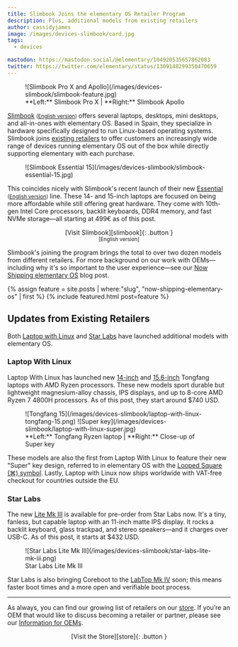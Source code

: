 ```yaml
---
title: Slimbook Joins the elementary OS Retailer Program
description: Plus, additional models from existing retailers
author: cassidyjames
image: /images/devices-slimbook/card.jpg
tags:
  - devices

mastodon: https://mastodon.social/@elementary/104920535657862083
twitter: https://twitter.com/elementary/status/1309148299350470659
---
```


<figure markdown="1">
![Slimbook Pro X and Apollo](/images/devices-slimbook/slimbook-feature.jpg)
<figcaption markdown="1">
**Left:** Slimbook Pro X | **Right:** Slimbook Apollo
</figcaption>
</figure>

[Slimbook] <small>([English version])</small> offers several laptops, desktops, mini desktops, and all-in-ones with elementary OS. Based in Spain, they specialize in hardware specifically designed to run Linux-based operating systems. Slimbook joins [existing retailers](/now-shipping-elementary-os) to offer customers an increasingly wide range of devices running elementary OS out of the box while directly supporting elementary with each purchase.

<figure markdown="1">
![Slimbook Essential 15](/images/devices-slimbook/slimbook-essential-15.jpg)
</figure>

This coincides nicely with Slimbook's recent launch of their new [Essential](https://slimbook.es/essential?utm_source=referral&utm_medium=elementary&utm_campaign=elementary) <small>([English version](https://slimbook.es/en/essential-en?utm_source=referral&utm_medium=elementary&utm_campaign=elementary))</small> line. These 14- and 15-inch laptops are focused on being more affordable while still offering great hardware. They come with 10th-gen Intel Core processors, backlit keyboards, DDR4 memory, and fast NVMe storage—all starting at 499€ as of this post.

<div style="text-align: center" markdown="1">
[Visit Slimbook][slimbook]{: .button }<br />
<small>[English version]</small>
</div>

Slimbook's joining the program brings the total to over two dozen models from different retailers. For more background on our work with OEMs—including why it's so important to the user experience—see our [Now Shipping elementary OS](/now-shipping-elementary-os) blog post.

<aside>
{% assign feature = site.posts | where:"slug", "now-shipping-elementary-os" | first %}
{% include featured.html post=feature %}
</aside>

## Updates from Existing Retailers

Both [Laptop with Linux] and [Star Labs] have launched additional models with elementary OS.

### Laptop With Linux

Laptop With Linux has launched new [14-inch](https://laptopwithlinux.com/product/tongfang-pf4nu1f/?ref=36&utm_source=referral&utm_medium=elementary&utm_campaign=elementary) and [15.6-inch](https://laptopwithlinux.com/product/tongfang-pf5nu1g-amd-linux-laptop/?ref=36&utm_source=referral&utm_medium=elementary&utm_campaign=elementary) Tongfang laptops with AMD Ryzen processors. These new models sport durable but lightweight magnesium-alloy chassis, IPS displays, and up to 8-core AMD Ryzen 7 4800H processors. As of this post, they start around $740 USD.

<figure class="half" markdown="1">
![Tongfang 15](/images/devices-slimbook/laptop-with-linux-tongfang-15.png)
![Super key](/images/devices-slimbook/laptop-with-linux-super.jpg)
<figcaption markdown="1">
**Left:** Tongfang Ryzen laptop | **Right:** Close-up of Super key
</figcaption>
</figure>

These models are also the first from Laptop With Linux to feature their new "Super" key design, referred to in elementary OS with the [Looped Square (⌘) symbol](/why-the-looped-square-symbol). Lastly, Laptop with Linux now ships worldwide with VAT-free checkout for countries outside the EU.

### Star Labs

The new [Lite Mk III](https://starlabs.systems/pages/lite-mk-iii?rfsn=4227837.e8f025) is available for pre-order from Star Labs now. It's a tiny, fanless, but capable laptop with an 11-inch matte IPS display. It rocks a backlit keyboard, glass trackpad, and stereo speakers—and it charges over USB-C. As of this post, it starts at $432 USD.

<figure class="constrained" markdown="1">
![Star Labs Lite Mk III](/images/devices-slimbook/star-labs-lite-mk-iii.png)
<figcaption>Star Labs Lite Mk III</figcaption>
</figure>

Star Labs is also bringing Coreboot to the [LabTop Mk IV](https://starlabs.systems/pages/labtop-mk-iv?rfsn=4227837.e8f025) soon; this means faster boot times and a more open and verifiable boot process.

---

As always, you can find our growing list of retailers on our [store]. If you’re an OEM that would like to discuss becoming a retailer or partner, please see our [Information for OEMs](https://elementary.io/oem).

<div style="text-align: center" markdown="1">
[Visit the Store][store]{: .button }
</div>

[Slimbook]: https://slimbook.es?utm_source=referral&utm_medium=elementary&utm_campaign=elementary

[English version]: https://slimbook.es/en?utm_source=referral&utm_medium=elementary&utm_campaign=elementary

[Laptop With Linux]: https://laptopwithlinux.com/?ref=36&utm_source=referral&utm_medium=elementary&utm_campaign=elementary

[Star Labs]: https://starlabs.systems/?rfsn=4227837.e8f025

[store]: https://elementary.io/store/#devices

